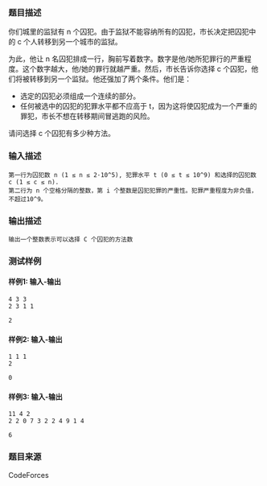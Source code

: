### 题目描述

你们城里的监狱有 n 个囚犯。由于监狱不能容纳所有的囚犯，市长决定把囚犯中的 c 个人转移到另一个城市的监狱。

为此，他让 n 名囚犯排成一行，胸前写着数字。数字是他/她所犯罪行的严重程度。这个数字越大，他/她的罪行就越严重。然后，市长告诉你选择 c 个囚犯，他们将被转移到另一个监狱。他还强加了两个条件。他们是：

- 选定的囚犯必须组成一个连续的部分。
- 任何被选中的囚犯的犯罪水平都不应高于 t，因为这将使囚犯成为一个严重的罪犯，市长不想在转移期间冒逃跑的风险。

请问选择 c 个囚犯有多少种方法。

### 输入描述

```
第一行为囚犯数 n (1 ≤ n ≤ 2·10^5), 犯罪水平 t (0 ≤ t ≤ 10^9) 和选择的囚犯数 c (1 ≤ c ≤ n). 
第二行为 n 个空格分隔的整数，第 i 个整数是囚犯犯罪的严重性。犯罪严重程度为非负值，不超过10^9。
```

### 输出描述

```
输出一个整数表示可以选择 C 个囚犯的方法数
```

### 测试样例

#### 样例1: 输入-输出

```
4 3 3
2 3 1 1
```

```
2
```

#### 样例2: 输入-输出

```
1 1 1
2
```

```
0
```

#### 样例3: 输入-输出

```
11 4 2
2 2 0 7 3 2 2 4 9 1 4
```

```
6
```

### 题目来源

CodeForces
